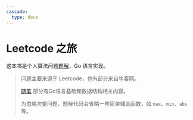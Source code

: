 ```yaml
---
cascade:
  type: docs
---
```


# Leetcode 之旅

这本书是个人算法问题[题解](docs)，Go 语言实现。

> 问题主要来源于 Leetcode，也有部分来自牛客网。
>
> [随笔](blog) 部分有Go语言基础和数据结构相关内容。
>
> 为忽略次要问题，题解代码会省略一些简单辅助函数，如 `max`、`min`、`abs` 等。
